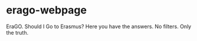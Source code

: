 # erago-webpage
EraGO. Should I Go to Erasmus? Here you have the answers. No filters. Only the truth.
